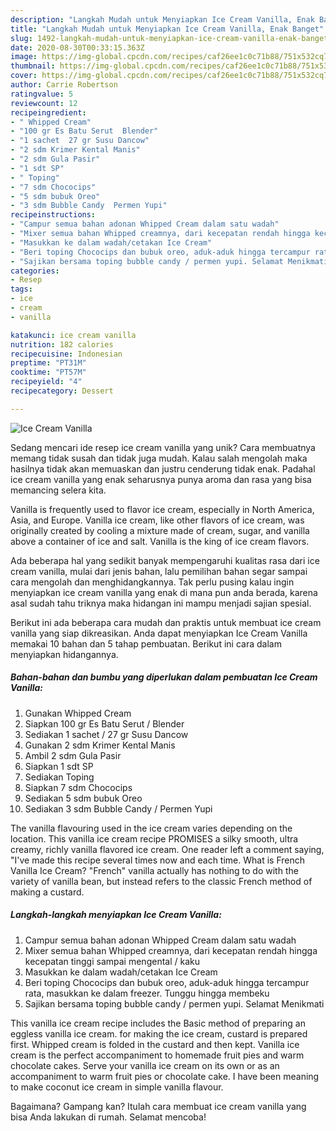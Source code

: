 ```yaml
---
description: "Langkah Mudah untuk Menyiapkan Ice Cream Vanilla, Enak Banget"
title: "Langkah Mudah untuk Menyiapkan Ice Cream Vanilla, Enak Banget"
slug: 1492-langkah-mudah-untuk-menyiapkan-ice-cream-vanilla-enak-banget
date: 2020-08-30T00:33:15.363Z
image: https://img-global.cpcdn.com/recipes/caf26ee1c0c71b88/751x532cq70/ice-cream-vanilla-foto-resep-utama.jpg
thumbnail: https://img-global.cpcdn.com/recipes/caf26ee1c0c71b88/751x532cq70/ice-cream-vanilla-foto-resep-utama.jpg
cover: https://img-global.cpcdn.com/recipes/caf26ee1c0c71b88/751x532cq70/ice-cream-vanilla-foto-resep-utama.jpg
author: Carrie Robertson
ratingvalue: 5
reviewcount: 12
recipeingredient:
- " Whipped Cream"
- "100 gr Es Batu Serut  Blender"
- "1 sachet  27 gr Susu Dancow"
- "2 sdm Krimer Kental Manis"
- "2 sdm Gula Pasir"
- "1 sdt SP"
- " Toping"
- "7 sdm Chococips"
- "5 sdm bubuk Oreo"
- "3 sdm Bubble Candy  Permen Yupi"
recipeinstructions:
- "Campur semua bahan adonan Whipped Cream dalam satu wadah"
- "Mixer semua bahan Whipped creamnya, dari kecepatan rendah hingga kecepatan tinggi sampai mengental / kaku"
- "Masukkan ke dalam wadah/cetakan Ice Cream"
- "Beri toping Chococips dan bubuk oreo, aduk-aduk hingga tercampur rata, masukkan ke dalam freezer. Tunggu hingga membeku"
- "Sajikan bersama toping bubble candy / permen yupi. Selamat Menikmati"
categories:
- Resep
tags:
- ice
- cream
- vanilla

katakunci: ice cream vanilla 
nutrition: 182 calories
recipecuisine: Indonesian
preptime: "PT31M"
cooktime: "PT57M"
recipeyield: "4"
recipecategory: Dessert

---
```



![Ice Cream Vanilla](https://img-global.cpcdn.com/recipes/caf26ee1c0c71b88/751x532cq70/ice-cream-vanilla-foto-resep-utama.jpg)

Sedang mencari ide resep ice cream vanilla yang unik? Cara membuatnya memang tidak susah dan tidak juga mudah. Kalau salah mengolah maka hasilnya tidak akan memuaskan dan justru cenderung tidak enak. Padahal ice cream vanilla yang enak seharusnya punya aroma dan rasa yang bisa memancing selera kita.

Vanilla is frequently used to flavor ice cream, especially in North America, Asia, and Europe. Vanilla ice cream, like other flavors of ice cream, was originally created by cooling a mixture made of cream, sugar, and vanilla above a container of ice and salt. Vanilla is the king of ice cream flavors.

Ada beberapa hal yang sedikit banyak mempengaruhi kualitas rasa dari ice cream vanilla, mulai dari jenis bahan, lalu pemilihan bahan segar sampai cara mengolah dan menghidangkannya. Tak perlu pusing kalau ingin menyiapkan ice cream vanilla yang enak di mana pun anda berada, karena asal sudah tahu triknya maka hidangan ini mampu menjadi sajian spesial.


Berikut ini ada beberapa cara mudah dan praktis untuk membuat ice cream vanilla yang siap dikreasikan. Anda dapat menyiapkan Ice Cream Vanilla memakai 10 bahan dan 5 tahap pembuatan. Berikut ini cara dalam menyiapkan hidangannya.

<!--inarticleads1-->

##### Bahan-bahan dan bumbu yang diperlukan dalam pembuatan Ice Cream Vanilla:

1. Gunakan  Whipped Cream
1. Siapkan 100 gr Es Batu Serut / Blender
1. Sediakan 1 sachet / 27 gr Susu Dancow
1. Gunakan 2 sdm Krimer Kental Manis
1. Ambil 2 sdm Gula Pasir
1. Siapkan 1 sdt SP
1. Sediakan  Toping
1. Siapkan 7 sdm Chococips
1. Sediakan 5 sdm bubuk Oreo
1. Sediakan 3 sdm Bubble Candy / Permen Yupi


The vanilla flavouring used in the ice cream varies depending on the location. This vanilla ice cream recipe PROMISES a silky smooth, ultra creamy, richly vanilla flavored ice cream. One reader left a comment saying, &#34;I&#39;ve made this recipe several times now and each time. What is French Vanilla Ice Cream? &#34;French&#34; vanilla actually has nothing to do with the variety of vanilla bean, but instead refers to the classic French method of making a custard. 

<!--inarticleads2-->

##### Langkah-langkah menyiapkan Ice Cream Vanilla:

1. Campur semua bahan adonan Whipped Cream dalam satu wadah
1. Mixer semua bahan Whipped creamnya, dari kecepatan rendah hingga kecepatan tinggi sampai mengental / kaku
1. Masukkan ke dalam wadah/cetakan Ice Cream
1. Beri toping Chococips dan bubuk oreo, aduk-aduk hingga tercampur rata, masukkan ke dalam freezer. Tunggu hingga membeku
1. Sajikan bersama toping bubble candy / permen yupi. Selamat Menikmati


This vanilla ice cream recipe includes the Basic method of preparing an eggless vanilla ice cream. for making the ice cream, custard is prepared first. Whipped cream is folded in the custard and then kept. Vanilla ice cream is the perfect accompaniment to homemade fruit pies and warm chocolate cakes. Serve your vanilla ice cream on its own or as an accompaniment to warm fruit pies or chocolate cake. I have been meaning to make coconut ice cream in simple vanilla flavour. 

Bagaimana? Gampang kan? Itulah cara membuat ice cream vanilla yang bisa Anda lakukan di rumah. Selamat mencoba!
